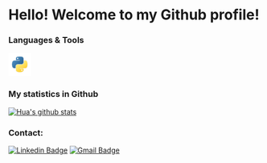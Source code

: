 # Hello! Welcome to my Github profile!


### Languages & Tools

<code><img height="45" src="https://raw.githubusercontent.com/github/explore/80688e429a7d4ef2fca1e82350fe8e3517d3494d/topics/python/python.png"></code>


### My statistics in Github
[![Hua's github stats](https://github-readme-stats.vercel.app/api?username=DavidLazarog&show_icons=true&theme=dark)](https://github.com/MarcoRodriguezRuiz/github-readme-stats)


### Contact: 
[![Linkedin Badge](https://img.shields.io/badge/-Marco_Rodríguez_Ruiz-blue?style=flat-square&logo=Linkedin&logoColor=white&link=https://https://www.linkedin.com/in/marcorodriguezruiz/)](https://www.linkedin.com/in/marcorodriguezruiz/)
[![Gmail Badge](https://img.shields.io/badge/-rod.ruiz.marco@gmail.com-c14438?style=flat-square&logo=Gmail&logoColor=white&link=mailto:rod.ruiz.marco@gmail.com)](mailto:rod.ruiz.marco@gmail.com)
